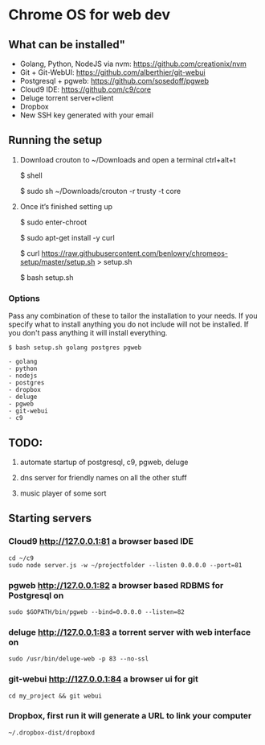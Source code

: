 # Chrome OS for web dev
    
## What can be installed"
- Golang, Python, NodeJS via nvm: https://github.com/creationix/nvm
- Git + Git-WebUI: https://github.com/alberthier/git-webui
- Postgresql + pgweb: https://github.com/sosedoff/pgweb
- Cloud9 IDE: https://github.com/c9/core
- Deluge torrent server+client
- Dropbox
- New SSH key generated with your email

## Running the setup
1) Download crouton to ~/Downloads and open a terminal ctrl+alt+t

    $ shell
    
    $ sudo sh ~/Downloads/crouton -r trusty -t core
    
2) Once it’s finished setting up

    $ sudo enter-chroot
    
    $ sudo apt-get install -y curl
    
    $ curl https://raw.githubusercontent.com/benlowry/chromeos-setup/master/setup.sh > setup.sh 
    
    $ bash setup.sh
    
### Options
Pass any combination of these to tailor the installation to your needs.  If you specify what
to install anything you do not include will not be installed.  If you don't pass anything it
will install everything.

    $ bash setup.sh golang postgres pgweb

    - golang
    - python
    - nodejs
    - postgres
    - dropbox
    - deluge
    - pgweb
    - git-webui
    - c9
    
## TODO:
1) automate startup of postgresql, c9, pgweb, deluge 

3) dns server for friendly names on all the other stuff

4) music player of some sort

## Starting servers

### Cloud9 http://127.0.0.1:81 a browser based IDE 
    cd ~/c9
    sudo node server.js -w ~/projectfolder --listen 0.0.0.0 --port=81

### pgweb http://127.0.0.1:82 a browser based RDBMS for Postgresql on 
    sudo $GOPATH/bin/pgweb --bind=0.0.0.0 --listen=82
    
### deluge http://127.0.0.1:83 a torrent server with web interface on
    sudo /usr/bin/deluge-web -p 83 --no-ssl
    
### git-webui http://127.0.0.1:84 a browser ui for git
    cd my_project && git webui 
    
### Dropbox, first run it will generate a URL to link your computer
    ~/.dropbox-dist/dropboxd
